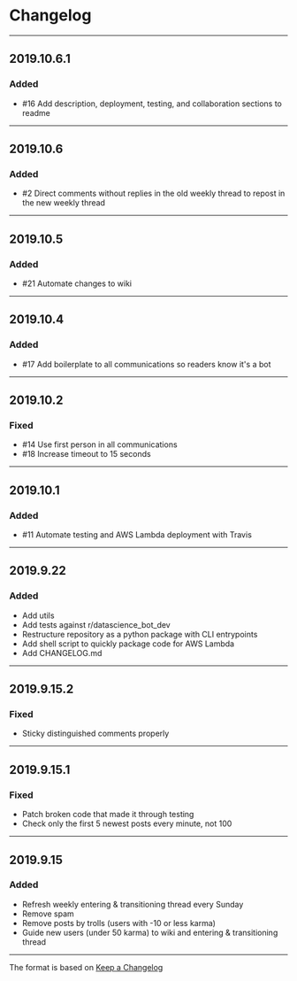 # Changelog

---

## 2019.10.6.1

### Added

- #16 Add description, deployment, testing, and collaboration sections to readme

---

## 2019.10.6

### Added

- #2 Direct comments without replies in the old weekly thread to repost in the new weekly thread

---

## 2019.10.5

### Added

- #21 Automate changes to wiki

---

## 2019.10.4

### Added

- #17 Add boilerplate to all communications so readers know it's a bot

---

## 2019.10.2

### Fixed

- #14 Use first person in all communications
- #18 Increase timeout to 15 seconds

---

## 2019.10.1

### Added

- #11 Automate testing and AWS Lambda deployment with Travis

---

## 2019.9.22

### Added

- Add utils
- Add tests against r/datascience_bot_dev
- Restructure repository as a python package with CLI entrypoints
- Add shell script to quickly package code for AWS Lambda
- Add CHANGELOG.md

---

## 2019.9.15.2

### Fixed

- Sticky distinguished comments properly

---

## 2019.9.15.1

### Fixed

- Patch broken code that made it through testing
- Check only the first 5 newest posts every minute, not 100

---

## 2019.9.15

### Added

- Refresh weekly entering & transitioning thread every Sunday
- Remove spam
- Remove posts by trolls (users with -10 or less karma)
- Guide new users (under 50 karma) to wiki and entering & transitioning thread

---

The format is based on [Keep a Changelog](https://keepachangelog.com/en/1.0.0/)
